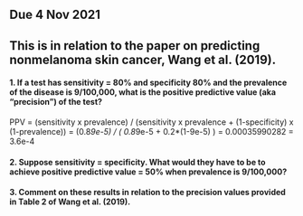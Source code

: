 ## Due 4 Nov 2021

## This is in relation to the paper on predicting nonmelanoma skin cancer, Wang et al. (2019).

#### 1. If a test has sensitivity = 80% and specificity 80% and the prevalence of the disease is 9/100,000, what is the positive predictive value (aka “precision”) of the test?

PPV = (sensitivity x prevalence) / (sensitivity x prevalence + (1-specificity) x (1-prevalence)) = (0.8*9e-5) / ( 0.8*9e-5 + 0.2*(1-9e-5) ) = 0.00035990282 = 3.6e-4

#### 2. Suppose sensitivity = specificity. What would they have to be to achieve positive predictive value = 50% when prevalence is 9/100,000?

#### 3. Comment on these results in relation to the precision values provided in Table 2 of Wang et al. (2019).

